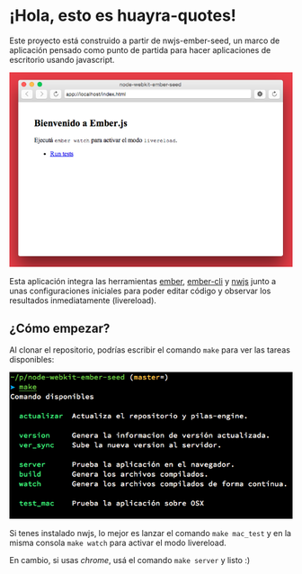 ¡Hola, esto es huayra-quotes!
==========================

Este proyecto está construido a partir de nwjs-ember-seed,
un marco de aplicación pensado como punto de partida
para hacer aplicaciones de escritorio usando javascript.

![](public/preview.png)

Esta aplicación integra las herramientas [ember](http://emberjs.com/), [ember-cli](http://www.ember-cli.com/)
y [nwjs](http://nwjs.io/) junto a unas configuraciones iniciales
para poder editar código y observar los resultados inmediatamente (livereload).

¿Cómo empezar?
--------------

Al clonar el repositorio, podrías escribir el comando ``make``
para ver las tareas disponibles:

![](public/make.png)

Si tenes instalado nwjs, lo mejor es lanzar el comando
``make mac_test`` y en la misma consola ``make watch`` para
activar el modo livereload.

En cambio, si usas *chrome*, usá el comando ``make server`` y listo :)
